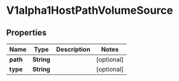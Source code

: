 

# V1alpha1HostPathVolumeSource

## Properties

Name | Type | Description | Notes
------------ | ------------- | ------------- | -------------
**path** | **String** |  |  [optional]
**type** | **String** |  |  [optional]



